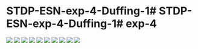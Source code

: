 # STDP-ESN-exp-4-Duffing-1# STDP-ESN-exp-4-Duffing-1# exp-4




<img src="../../../experiments/07-ESN-STDP/data/exp-4/results/comparison-mse_vs_shift.png">



<img src="../../../experiments/07-ESN-STDP/data/exp-4/results/comparison-mse_vs_example_len.png">



<img src="../../../experiments/07-ESN-STDP/data/exp-4/results/comparison-mse_vs_n_STDP_steps.png">



<img src="../../../experiments/07-ESN-STDP/data/exp-4/results/comparison-mse_vs_STDP_scope.png">



<img src="../../../experiments/07-ESN-STDP/data/exp-4/results/comparison-mse_vs_shift.png">



<img src="../../../experiments/07-ESN-STDP/data/exp-4/results/comparison-mse_vs_example_len.png">



<img src="../../../experiments/07-ESN-STDP/data/exp-4/results/comparison-mse_vs_n_STDP_steps.png">



<img src="../../../experiments/07-ESN-STDP/data/exp-4/results/comparison-mse_vs_STDP_scope.png">

<img src="../../../experiments/07-ESN-STDP/data/exp-4/results/comparison-stratif-mse_vs_STDP_scope_by_shift.png">

<img src="../../../experiments/07-ESN-STDP/data/exp-4/results/comparison-stratif-mse_vs_STDP_scope_by_example_len.png">